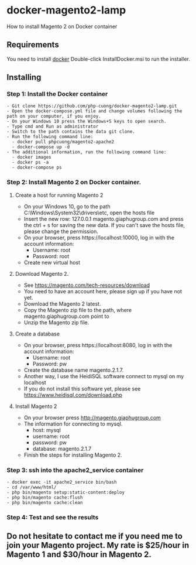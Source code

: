 # docker-magento2-lamp
How to install Magento 2 on Docker container

## Requirements
You need to install [docker](https://store.docker.com/editions/community/docker-ce-desktop-windows)
Double-click InstallDocker.msi to run the installer.

## Installing

### Step 1: Install the Docker container

	- Git clone https://github.com/php-cuong/docker-magento2-lamp.git
	- Open the docker-compose.yml file and change volumes following the path on your computer, if you enjoy.
	- On your Windows 10 press the Windows+S keys to open search.
	- Type cmd and Run as administrator
	- Switch to the path contains the data git clone.
	- Run the following command line:
	  - docker pull phpcuong/magento2-apache2
	  - docker-compose up -d
	- The additional information, run the following command line:
	  - docker images
	  - docker ps -a
	  - docker-compose ps

### Step 2: Install Magento 2 on Docker container.

1. Create a host for running Magento 2

	- On your Windows 10, go to the path C:\Windows\System32\drivers\etc, open the hosts file
	- Insert the new row: 127.0.0.1 magento.giaphugroup.com and press the ctrl + s for saving the new data. If you can't save the hosts file, please change the permission.
	- On your browser, press https://localhost:10000, log in with the account information: 
		- Username: root
		- Password: root
	- Create new virtual host

2. Download Magento 2.

	- See https://magento.com/tech-resources/download
	- You need to have an account here, please sign up if you have not yet.
	- Download the Magento 2 latest.
	- Copy the Magento zip file to the path, where magento.giaphugroup.com point to
	- Unzip the Magento zip file.

3. Create a database

	- On your browser, press https://localhost:8080, log in with the account information: 
		- Username: root
		- Password: pw
	- Create the database name magento.2.1.7.
	- Another way, I use the HeidiSQL software connect to mysql on my localhost
	- If you do not install this software yet, please see https://www.heidisql.com/download.php

4. Install Magento 2

	- On your browser press http://magento.giaphugroup.com
	- The information for connecting to mysql.
		- host: mysql
		- username: root
		- password: pw
		- database: magento.2.1.7
	- Finish the steps for installing Magento 2.

### Step 3: ssh into the apache2_service container

	- docker exec -it apache2_service bin/bash
	- cd /var/www/html/
	- php bin/magento setup:static-content:deploy
	- php bin/magento cache:flush
	- php bin/magento cache:clean

### Step 4: Test and see the results

## Do not hesitate to contact me if you need me to join your Magento project. My rate is $25/hour in Magento 1 and $30/hour in Magento 2.